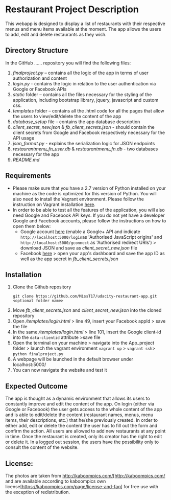 # Restaurant Project Description
This webapp is designed to display a list of restaurants with their respective menus and menu items available at the moment. The app allows the users to add, edit and delete restaurants as they wish.  

## Directory Structure
In the GitHub …… repository you will find the following files:
1. *finalproject.py* – contains all the logic of the app in terms of user authorization and content
2. *login.py* - contains the logic in relation to the user authentication via Google or Facebook APIs
3. *static* folder – contains all the files necessary for the styling of the application, including bootstrap library, jquery, javascript and custom css.
4. *templates* folder – contains all the .html code for all the pages that allow the users to view/edit/delete the content of the app
5. *database_setup* file – contains the app database description
6. *client_secret_new.json* & *fb_client_secrets.json* - should contain the client secrets from Google and Facebook respectively necessary for the API usage
7. *json_format.py* - explains the serialization logic for JSON endpoints 
8. *restaurantmenu_fn_user.db* & *restaurantmenu_fn.db* - two databases necessary for the app 
9. *README.md*

## Requirements
- Please make sure that you have a 2.7 version of Python installed on your machine as the code is optimized for this version of Python. You will also need to install the Vagrant environment. Please follow the instruction on Vagrant installation [here](https://classroom.udacity.com/nanodegrees/nd004/parts/8d3e23e1-9ab6-47eb-b4f3-d5dc7ef27bf0/modules/348776022975461/lessons/3967218625/concepts/39636486110923).
- In order to be able to test all the features of the application, you will also need Google and Facebook API keys. If you do not yet have a developer Google and Facebook accounts, please follow the instructions on how to open them below:
    - Google account [here](https://developers.google.com/identity/sign-in/web/devconsole-project) (enable a Google+ API and indicate `http://localhost:5000/login`as 'Authorised JavaScript origins' and
`http://localhost:5000/gconnect` as 'Authorised redirect URIs') > download JSON and save as *client_secret_new.json* file
    - Facebook [here](https://developers.facebook.com/docs/pages/getting-started/) > open your app's dashboard and save the app ID as well as the app secret in *fb_client_secrets.json*

## Installation
1. Clone the Github repository
    ```
    git clone https://github.com/MissT17/udacity-restaurant-app.git <optional folder name>
    ```
2. Move *fb_client_secrets.json* and *client_secret_new.json* into the cloned repository
3. Open */templates/login.html* > line 49, insert your Facebook appId > save the file
4. In the same */templates/login.html* > line 101, insert the Google client-id into the `data-clientid` attribute >save file
5. Open the terminal on your machine > navigate into the App_project folder > launch the vagrant environment `vagrant up` > `vagrant ssh`> `python finalproject.py`
6. A webpage will be launched in the default browser under localhost:5000/
7. You can now navigate the website and test it

## Expected Outcome
The app is thought as a dynamic environment that allows its users to constantly improve and edit the content of the app. On login (either via Google or Facebook) the user gets access to the whole content of the app and is able to edit/delete the content (restaurant names, menus, menu items, their descriptions, etc.) that he/she previously created. In order to either add, edit or delete the content the user has to fill out the form and confirm the action. All users are allowed to add new restaurants at any point in time. Once the restaurant is created, only its creator has the right to edit or delete it. In a logged out session, the users have the possibility only to consult the content of the website.

## License:
The photos are taken from http://kaboompics.com/[http://kaboompics.com/ and are available according to kaboompics own license[https://kaboompics.com/page/license-and-faq] for free use with the exception of redistribution.
